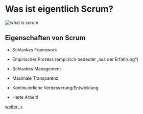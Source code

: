 # Was ist eigentlich Scrum?

![what is scrum](https://agile-coach-academy.de/wp-content/uploads/2021/04/scrum_werte-logo-1024x875.png)

## Eigenschaften von Scrum

- Schlankes Framework

- Empirischer Prozess (empirisch bedeutet „aus der Erfahrung“)

- Schlankes Management

- Maximale Transparenz

- Kontinuierliche Verbesserung/Entwicklung

- Harte Arbeit!

[weiter ->](03_what-is-scrum-not.md)